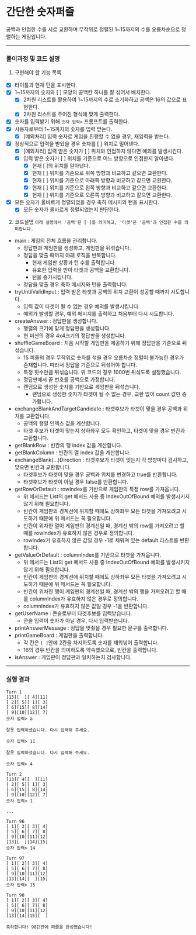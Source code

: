 # 간단한 숫자퍼즐
공백과 인접한 수를 서로 교환하며 무작위로 정렬된 1~15까지의 수를 오름차순으로 정렬하는 게임입니다.
***

### 풀이과정 및 코드 설명
1. 구현해야 할 기능 목록
  - [x] 타이틀과 현재 턴을 표시한다.
  - [x] 1~15까지의 숫자와 [ ] 모양의 공백칸 하나를 잘 섞어서 배치한다.
    - [x] 2차원 리스트를 활용하여 1~15까지의 수로 초기화하고 공백은 16의 값으로 표현한다.
    - [x] 2차원 리스트를 주어진 형식에 맞게 출력한다.
  - [x] 숫자를 입력받기 위해 `숫자 입력>` 프롬프트를 출력한다.
  - [x] 사용자로부터 1~15까지의 숫자를 입력 받는다.
    - [x] [예외처리] 입력 숫자로 게임을 진행할 수 없을 경우, 재입력을 받는다.
  - [x] 정상적으로 입력을 받았을 경우 숫자를 [ ] 위치로 밀어낸다.
    - [x] [예외처리] 입력 받은 숫자가 [ ] 위치와 인접하지 않다면 예외를 발생시킨다.
    - [x] 입력 받은 숫자가 [ ] 위치를 기준으로 어느 방향으로 인접한지 알아낸다.
      - [x] 현재 [ ]의 위치를 알아낸다.
      - [x] 현재 [ ] 위치를 기준으로 위쪽 방향과 비교하고 같으면 교환한다.
      - [x] 현재 [ ] 위치를 기준으로 아래쪽 방향과 비교하고 같으면 교환한다.
      - [x] 현재 [ ] 위치를 기준으로 왼쪽 방향과 비교하고 같으면 교환한다.
      - [x] 현재 [ ] 위치를 기준으로 오른쪽 방향과 비교하고 같으면 교환한다.
  - [x] 모든 숫자가 올바르게 정렬되었을 경우 축하 메시지와 턴을 표시한다.
    - [x] 모든 숫자가 올바르게 정렬되었는지 판단한다.
2. 코드설명
`아래 설명에서 '공백'은 [ ]를 의미하고, '타겟'은 '공백'과 인접한 수를 의미합니다.`
  - main : 게임의 전체 흐름을 관리합니다.
    - 정답판과 게임판을 생성하고, 게임판을 뒤섞습니다.
    - 정답을 맞출 때까지 아래 로직을 반복합니다.
      - 현재 게임판 상황과 턴 수를 출력합니다.
      - 유효한 입력을 받아 타겟과 공백을 교환합니다.
      - 턴을 증가시킵니다.
    - 정답을 맞출 경우 축하 메시지와 턴을 출력합니다.
  - tryUntilValidInput : 입력 받은 타겟과 공백의 위치 교환이 성공할 때까지 시도합니다.
    - 입력 값이 타겟이 될 수 없는 경우 예외를 발생시킵니다.
    - 예외가 발생할 경우, 예외 메시지를 출력하고 처음부터 다시 시도합니다.
  - createAnswer : 정답판을 생성합니다.
    - 행렬의 크기에 맞게 정답판을 생성합니다.
    - 현 미션의 경우 4x4크기의 정답판을 생성합니다.
  - shuffleGameBoard : 처음 시작할 게임판을 제공하기 위해 정답판을 기준으로 뒤섞습니다.
    - 15 퍼즐의 경우 무작위로 숫자를 섞을 경우 오름차순 정렬이 불가능한 경우가 존재합니다. 따라서 정답을 기준으로 뒤섞어야 합니다.
    - 특정 횟수만큼 뒤섞습니다. 위 코드의 경우 1000번 뒤섞도록 설정했습니다.
    - 정답판에서 끝 번호를 공백으로 가정합니다.
    - 랜덤으로 생성한 숫자를 기반으로 게임판을 뒤섞습니다.
      - 랜덤으로 생성한 숫자가 타겟이 될 수 없는 경우, 교환 없이 count 값만 증가합니다.
  - exchangeBlankAndTargetCandidate : 타겟후보가 타겟이 맞을 경우 공백과 위치를 교환합니다.
    - 공백의 행렬 인덱스 값을 계산합니다.
    - 타겟 후보가 타겟이 맞는지 상하좌우 모두 확인하고, 타겟이 맞을 경우 빈칸과 교환합니다.
  - getBlankRow : 빈칸의 행 index 값을 계산합니다.
  - getBlankColumn : 빈칸의 열 index 값을 계산합니다.
  - exchangeBlank(...)Direction : 타겟후보가 타겟이 맞는지 각 방향마다 검사하고, 맞으면 빈칸과 교환합니다.
    - 타겟후보가 타겟이 맞을 경우 공백과 위치를 변경하고 true를 반환합니다.
    - 타겟후보가 타겟이 아닐 경우 false를 반환합니다.
  - getRowOrDefault : rowIndex를 기반으로 게임판의 특정 row를 가져옵니다.
    - 위 메서드는 List의 get 메서드 사용 중 IndexOutOfBound 예외를 발생시키지 않기 위해 필요합니다.
    - 빈칸이 게임판의 경계선에 위치할 때에도 상하좌우 모든 타겟을 가져오려고 시도하기 때문에 위 메서드는 꼭 필요합니다.
    - 빈칸이 위차한 열이 게임판의 경계선일 때, 경계선 밖의 row를 가져오려고 할 때를 rowIndex가 유효하지 않은 경우로 정의합니다.
    - rowIndex가 유효하지 않은 값일 경우 -1로 채워져 있는 default 리스트를 반환합니다.
  - getValueOrDefault : columnIndex를 기반으로 타겟을 가져옵니다.
    - 위 메서드는 List의 get 메서드 사용 중 IndexOutOfBound 예외를 발생시키지 않기 위해 필요합니다.
    - 빈칸이 게임판의 경계선에 위치할 때에도 상하좌우 모든 타겟을 가져오려고 시도하기 때문에 위 메서드는 꼭 필요합니다.
    - 빈칸이 위차한 행이 게임판의 경계선일 때, 경계선 밖의 행을 가져오려고 할 때를 columnIndex가 유효하지 않은 경우로 정의합니다.
    - columnIndex가 유효하지 않은 값일 경우 -1을 반환합니다.
  - getUserName : 콘솔로부터 다겟후보를 입력받습니다.
    - 콘솔 입력이 숫자가 아닐 경우, 다시 입력받습니다.
  - printAnswerMessage : 정답을 맞췄을 경우 필요한 문구를 출력합니다.
  - printGameBoard : 게임판을 출력합니다.
    - 각 칸은 `[ ]`안에 2칸을 차지하도록 숫자를 채워넣어 출력합니다.
    - 16의 경우 빈칸을 의미하도록 약속했으므로, 빈칸을 출력합니다.
  - isAnswer : 게임판이 정답판과 일치하는지 검사합니다.
***
### 실행 결과
```
Turn 1
[13][  ][ 4][11]
[ 2][ 5][ 1][ 3]
[ 6][15][ 8][14]
[ 9][10][12][ 7]
숫자 입력> a

잘못 입력하셨습니다. 다시 입력해 주세요.

숫자 입력> 11

잘못 입력하셨습니다. 다시 입력해 주세요.

숫자 입력> 4

Turn 2
[13][ 4][  ][11]
[ 2][ 5][ 1][ 3]
[ 6][15][ 8][14]
[ 9][10][12][ 7]
숫자 입력> 1

...

Turn 96
[ 1][ 2][ 3][ 4]
[ 5][ 6][ 7][ 8]
[ 9][10][11][12]
[13][  ][14][15]
숫자 입력> 14

Turn 97
[ 1][ 2][ 3][ 4]
[ 5][ 6][ 7][ 8]
[ 9][10][11][12]
[13][14][  ][15]
숫자 입력> 15

Turn 98
[ 1][ 2][ 3][ 4]
[ 5][ 6][ 7][ 8]
[ 9][10][11][12]
[13][14][15][  ]

축하합니다! 98턴만에 퍼즐을 완성했습니다!
```